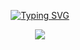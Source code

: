<!---------- Typing SVG ---------->
<p align="center">
    <a href="https://avatars.githubusercontent.com/u/85664936?v=4">
        <img
            src="https://readme-typing-svg.herokuapp.com?font=Halo+Handletter&color=66ffe9&size=32&lines=WELCOME+TO+Hiser;MEDIA+STORAGE+[media]...;MADE+BY....;stephin-yt"
            alt="Typing SVG"
        />
    </a>
</p>



<p align="center">
  <a href="httsp://github.com/stephin-yt/Hisernew">
    <img src="https://img.shields.io/github/repo-size/stephin-yt/Hisernew?color=Lime&label=Repo%20total%20size&style=for-the-badge&logo=appveyor">
<p align="center"> <size="50000"&width="100000">
    
    
    
    
    
    
    
    
    
    
    
